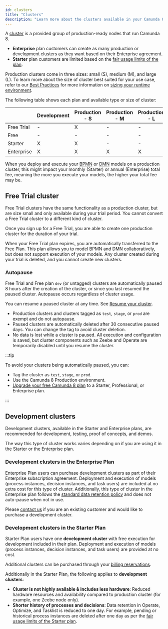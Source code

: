 ```yaml
---
id: clusters
title: "Clusters"
description: "Learn more about the clusters available in your Camunda 8 plan."
---
```


A [cluster](../../guides/create-cluster.md) is a provided group of production-ready nodes that run Camunda 8.

- **Enterprise** plan customers can create as many production or development clusters as they want based on their Enterprise agreement.
- **Starter** plan customers are limited based on the [fair usage limits of the plan](https://camunda.com/legal/fair-usage-limits-for-starter-plan/).

Production clusters come in three sizes: small (S), medium (M), and large (L). To learn more about the size of cluster best suited for your use case, refer to our [Best Practices](/components/best-practices/best-practices-overview.md) for more information on [sizing your runtime environment](/components/best-practices/architecture/sizing-your-environment.md#sizing-your-runtime-environment).

The following table shows each plan and available type or size of cluster:

|            | Development | Production - S | Production - M | Production - L |
| ---------- | ----------- | -------------- | -------------- | -------------- |
| Free Trial | \-          | X              | \-             | \-             |
| Free       | \-          | \-             | \-             | \-             |
| Starter    | X           | X              | \-             | \-             |
| Enterprise | X           | X              | X              | X              |

When you deploy and execute your [BPMN](/components/modeler/bpmn/bpmn.md) or [DMN](/components/modeler/dmn/dmn.md) models on a production cluster, this might impact your monthly (Starter) or annual (Enterprise) total fee, meaning the more you execute your models, the higher your total fee may be.

## Free Trial cluster

Free Trial clusters have the same functionality as a production cluster, but are size small and only available during your trial period. You cannot convert a Free Trial cluster to a different kind of cluster.

Once you sign up for a Free Trial, you are able to create one production cluster for the duration of your trial.

When your Free Trial plan expires, you are automatically transferred to the Free Plan. This plan allows you to model BPMN and DMN collaboratively, but does not support execution of your models. Any cluster created during your trial is deleted, and you cannot create new clusters.

### Autopause

Free Trial and Free plan `dev` (or untagged) clusters are automatically paused 8 hours after the creation of the cluster, or since you last resumed the paused cluster. Autopause occurs regardless of cluster usage.

You can resume a paused cluster at any time. See [Resume your cluster](/components/console/manage-clusters/resume-cluster.md/).

- Production clusters and clusters tagged as `test`, `stage`, or `prod` are exempt and do not autopause.
- Paused clusters are automatically deleted after 30 consecutive paused days. You can change the tag to avoid cluster deletion.
- No data is lost while a cluster is paused. All execution and configuration is saved, but cluster components such as Zeebe and Operate are temporarily disabled until you resume the cluster.

:::tip

To avoid your clusters being automatically paused, you can:

- Tag the cluster as `test`, `stage`, or `prod`.
- Use the Camunda 8 Production environment.
- [Upgrade your free Camunda 8 plan](https://camunda.com/pricing/) to a Starter, Professional, or Enterprise plan.

:::

## Development clusters

Development clusters, available in the Starter and Enterprise plans, are recommended for development, testing, proof of concepts, and demos.

The way this type of cluster works varies depending on if you are using it in the Starter or the Enterprise plan.

### Development clusters in the Enterprise Plan

Enterprise Plan users can purchase development clusters as part of their Enterprise subscription agreement. Deployment and execution of models (process instances, decision instances, and task users) are included at no extra cost for this type of cluster. Additionally, this type of cluster in the Enterprise plan follows the [standard data retention policy](/components/concepts/data-retention.md) and does not auto-pause when not in use.

Please [contact us](https://camunda.com/contact/) if you are an existing customer and would like to purchase a development cluster.

### Development clusters in the Starter Plan

Starter Plan users have one **development cluster** with free execution for development included in their plan. Deployment and execution of models (process instances, decision instances, and task users) are provided at no cost.

Additional clusters can be purchased through your [billing reservations](/components/console/manage-plan/update-billing-reservations.md).

Additionally in the Starter Plan, the following applies to **development clusters**:

- **Cluster is not highly available & includes less hardware**: Reduced hardware resources and availability compared to production cluster (for example, one Zeebe node only).
- **Shorter history of processes and decisions**: Data retention in Operate, Optimize, and Tasklist is reduced to one day. For example, pending or historical process instances are deleted after one day as per the [fair usage limits of the Starter plan](https://camunda.com/legal/fair-usage-limits-for-starter-plan/).
